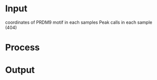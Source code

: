 # Input
coordinates of PRDM9 motif in each samples
Peak calls in each sample (404)
# Process
# Output
<!--stackedit_data:
eyJoaXN0b3J5IjpbMTI0OTE0NDYwNCwxMzMzODAzN119
-->